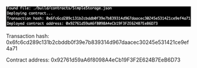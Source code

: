 
![alt text](https://github.com/cy6erninja/nervos-gitcoin/blob/main/task2/screenshot.png?raw=true)

Transaction hash:
0x6fc6cd289c131b2cbddb0f39e7b839314d967daacec30245e531421ce9ef4a71

Contract address:
0x92761d59aA6f8098A4eCb19F3F2E624B7EeB6D73